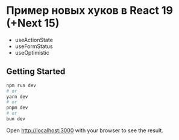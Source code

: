 # Пример новых хуков в React 19 (+Next 15)

- useActionState
- useFormStatus
- useOptimistic

## Getting Started

```bash
npm run dev
# or
yarn dev
# or
pnpm dev
# or
bun dev
```

Open [http://localhost:3000](http://localhost:3000) with your browser to see the result.